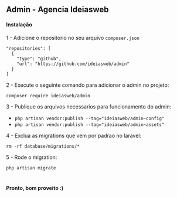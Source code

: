 ## Admin - Agencia Ideiasweb

#### Instalação


1 - Adicione o repositorio no seu arquivo `composer.json`

~~~~
"repositories": [
  {
    "type": "github",
    "url": "https://github.com/ideiasweb/admin"
  }
]
~~~~

2 - Execute o seguinte comando para adicionar o admin no projeto:

`composer require ideiasweb/admin`

3 - Publique os arquivos necessarios para funcionamento do admin:

* `php artisan vendor:publish --tag="ideiasweb/admin~config"`
* `php artisan vendor:publish --tag="ideiasweb/admin~assets"`

4 - Exclua as migrations que vem por padrao no laravel:

`rm -rf database/migrations/*`


5 - Rode o migration:

`php artisan migrate`

#

#### Pronto, bom proveito :)
